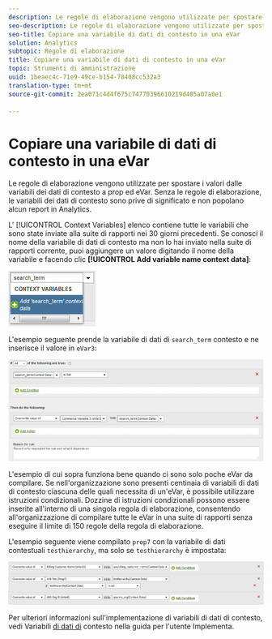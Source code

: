 ```yaml
---
description: Le regole di elaborazione vengono utilizzate per spostare i valori dalle variabili di dati di contesto a proprietà ed eVar.
seo-description: Le regole di elaborazione vengono utilizzate per spostare i valori dalle variabili di dati di contesto a proprietà ed eVar.
seo-title: Copiare una variabile di dati di contesto in una eVar
solution: Analytics
subtopic: Regole di elaborazione
title: Copiare una variabile di dati di contesto in una eVar
topic: Strumenti di amministrazione
uuid: 1beaec4c-71e9-49ce-b154-78408cc532a3
translation-type: tm+mt
source-git-commit: 2ea071c4d4f675c74770396610219d405a07a0e1

---
```



# Copiare una variabile di dati di contesto in una eVar

Le regole di elaborazione vengono utilizzate per spostare i valori dalle variabili dei dati di contesto a prop ed eVar. Senza le regole di elaborazione, le variabili dei dati di contesto sono prive di significato e non popolano alcun report in Analytics.

L' [!UICONTROL Context Variables] elenco contiene tutte le variabili che sono state inviate alla suite di rapporti nei 30 giorni precedenti. Se conosci il nome della variabile di dati di contesto ma non lo hai inviato nella suite di rapporti corrente, puoi aggiungere un valore digitando il nome della variabile e facendo clic **[!UICONTROL Add variable name context data]**:

![Aggiungi](assets/add-context-variable.png)

L'esempio seguente prende la variabile di dati di `search_term` contesto e ne inserisce il valore in `eVar3`:

![Set](assets/set-context-data.png)

L'esempio di cui sopra funziona bene quando ci sono solo poche eVar da compilare. Se nell'organizzazione sono presenti centinaia di variabili di dati di contesto ciascuna delle quali necessita di un'eVar, è possibile utilizzare istruzioni condizionali. Dozzine di istruzioni condizionali possono essere inserite all'interno di una singola regola di elaborazione, consentendo all'organizzazione di compilare tutte le eVar in una suite di rapporti senza eseguire il limite di 150 regole della regola di elaborazione.

L'esempio seguente viene compilato `prop7` con la variabile di dati contestuali `testhierarchy`, ma solo se `testhierarchy` è impostata:

![Condizionale](assets/add-conditional.png)

Per ulteriori informazioni sull'implementazione di variabili di dati di contesto, vedi Variabili [di dati di](../../../../implement/js-implementation/c-variables/context-data-variables.md) contesto nella guida per l'utente Implementa.

